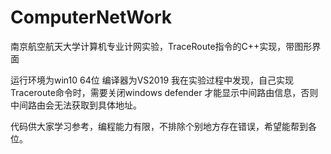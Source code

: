 # ComputerNetWork
南京航空航天大学计算机专业计网实验，TraceRoute指令的C++实现，带图形界面

运行环境为win10 64位
编译器为VS2019
我在实验过程中发现，自己实现Traceroute命令时，需要关闭windows defender
才能显示中间路由信息，否则中间路由会无法获取到具体地址。

代码供大家学习参考，编程能力有限，不排除个别地方存在错误，希望能帮到各位。